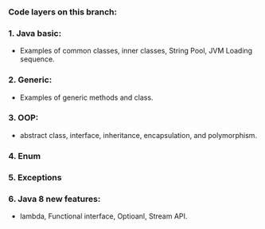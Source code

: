 ### Code layers on this branch:
### 1. Java basic:
- Examples of common classes, inner classes, String Pool, JVM Loading sequence.

### 2. Generic:
- Examples of generic methods and class. 

### 3. OOP:
- abstract class, interface, inheritance, encapsulation, and polymorphism.

### 4. Enum

### 5. Exceptions

### 6. Java 8 new features:
- lambda, Functional interface, Optioanl, Stream API. 
